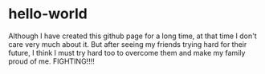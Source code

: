 # hello-world
Although  I have created this github page for a long time, at that time I don't care very much about it. But after seeing my friends trying hard for  their future, I think I must try hard too to overcome them and make my family proud of me. FIGHTING!!!!
